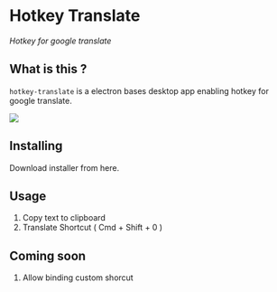 # Hotkey Translate

_Hotkey for google translate_

## What is this ?

`hotkey-translate` is a electron bases desktop app enabling hotkey for google translate.

![](https://raw.githubusercontent.com/sudhirt4/hotkey-translate/master/doc/hotkey-window.jpg)

## Installing

Download installer from here.

## Usage

1. Copy text to clipboard
2. Translate Shortcut ( Cmd + Shift + 0 )

## Coming soon

1. Allow binding custom shorcut
